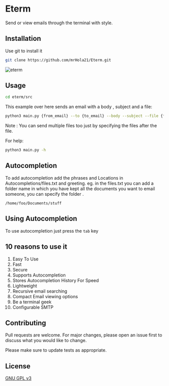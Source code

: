 # Eterm

Send or view emails through the terminal with style.

## Installation

Use git to install it

```bash
git clone https://github.com/mrHola21/Eterm.git
```

![eterm](https://github.com/mrHola21/Eterm/blob/main/imgs/eterm.png?raw=true)
## Usage

```bash
cd eterm/src
```

This example over here sends an email with a body , subject and a file:

```bash
python3 main.py {from_email} --to {to_email} --body --subject --file {files}
```

Note : You can send multiple files too just by specifying the files after the file.

For help:

```bash
python3 main.py -h
```

## Autocompletion

To add autocompletion add the phrases and Locations in Autocompletions/files.txt and greeting. eg. in the files.txt you
can add a folder name in which you have kept all the documents you want to email someone, you can specify the folder .

```text
/home/foo/Documents/stuff
```

## Using Autocompletion

To use autocompletion just press the `tab` key

## 10 reasons to use it

1) Easy To Use
2) Fast
3) Secure
4) Supports Autocompletion
5) Stores Autocompletion History For Speed
6) Lightweight
7) Recursive email searching
8) Compact Email viewing options
9) Be a terminal geek
10) Configurable SMTP

## Contributing

Pull requests are welcome. For major changes, please open an issue first to discuss what you would like to change.

Please make sure to update tests as appropriate.

## License

[GNU GPL v3](https://choosealicense.com/licenses/gpl-3.0/)
